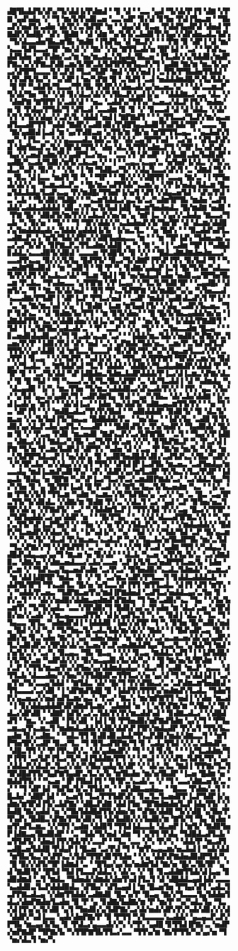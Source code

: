 ▟█▜▙▟▟▜▞▟▚▞▜▞▟▟▐▞▛▟▆▟▝▝▊▝▟▝▝▃▃▝▄▟▝▜▞▟▞▛▐▜▝▟▇▝▞▛▇▝▄▟▚▟▄▝▞▝▜▝▆▞▙▜▚▟▊▃▅▝▃▃▚▟▛▝▊▞▟▝▊▜▅▝▛▟▐▜▄▃▆▝▝▜▙▃▛▞▅▟▜▞▃▟▅▝▟▞▛▞▃▜▟▜▛▝▆▝▝▟▄▞▟▝▊▃▄▝▛▟▟▜▄▟▛▟▝▟▅▟▝▛▇▟▛▞▙▟█▞▝▟▚▝█▟▇▝▝▟▝▟▆▝▚▞▙▜▞▃▙▟▊▜▚▜▄▞▞▟▛▟▅▃▟▃▜▟▚▝▜▞▟▃▃▟▅▜▙▃▆▜▙▝▆▟▇▝▐▜▟▜▄▝▟▝▇▃▛▞▝▝▝▛▇▝▉▝▟▛▐▝▟▝▆▞▚▃▃▜▟▜▃▃▞▜▛▝▆▞▟▝▞▝▇▞▝▞▅▝▇▜▜▃▟▞▅▝█▛▐▟▝▝▃▞▝▝▛▟▚▃▟▟▜▟▅▝▄▞▛▟▆▞▃▞▆▝▅▞▆▃▟▃▚▜▄▟▄▜▙▃▅▝▐▜▃▟▞▞▄▜▟▟▊▞▆▟▛▛▇▃▚▞▞▛▇▃▛▟▊▃▆▞▙▜▛▃▙▜▟▜▛▛▇▜▄▃▛▞▜▝▄▟▇▝▇▞▆▝▆▃▜▞▄▞▃▞▟▜▛▜▃▃▃▜▞▃▛▟▝▜▃▞▜▟▛▝▇▟▝▞▛▞▅▟▐▝▃▜▜▞▛▜▙▟▅▜▜▟▟▝▚▜▚▟▜▞▙▞▚▝▚▞▟▛▐▝▅▞▚▛▇▝█▝▃▜▟▜▝▃▟▝▅▟▟▟▆▟█▞▚▜▄▜▟▞▄▝█▝▛▝▚▟▟▜▞▜▃▃▞▜▚▜▙▝▛▟▛▞▞▟▅▃▟▞▄▞▅▃▅▃▚▞▝▝▟▞▃▃▆▃▛▜▞▟▞▜▅▝▜▞▝▞▟▝▊▞▟▃▞▟▞▞▚▜▙▃▛▞▄▟▐▞▄▝▝▟▟▟▇▃▞▃▄▝▟▃▝▞▝▟▅▛▇▝▇▜▛▛▐▞▃▟▞▟▝▝▅▃▝▃▟▟▚▞▜▜▚▞▚▃▅▃▞▟▃▛▐▜▞▝▅▟▅▞▅▝▊▝▛▟▄▞▛▜▟▞▜▝▟▜▃▟▝▃▃▟▆▝▊▝▊▝▞▝▊▃▃▟▝▟▝▟▝▟▟▃▝▞▟▞▚▜▝▞▜▞▞▟▄▞▞▃▛▞▙▝▟▟▟▝▅▟▐▝▇▛▇▟▜▝▝▝▄▜▜▃▃▞▜▃▛▞▆▞▄▃▅▟▜▃▃▟▛▜▜▝▚▟▟▝▇▟▛▞▃▟▊▟▊▞▛▟█▜▄▃▙▟▊▜▚▟▜▟▞▜▛▝▃▃▃▝▇▝▇▞▄▟▉▟▐▃▟▝▆▝▄▞▛▟▉▃▅▝▄▜▜▞▆▝█▞▅▝▆▜▛▜▜▃▄▃▝▝▄▃▙▟▚▜▄▞▚▝▐▜▃▝▃▝▞▞▄▃▃▃▟▃▜▟▞▃▜▞▝▟▞▃▄▜▛▜▚▟▝▝▃▞▅▝▝▟▜▃▛▟▚▟▝▟▆▜▅▃▛▃▜▞▄▜▛▟▞▜▜▞▝▟▅▝▟▃▜▞▜▜▚▟▆▃▛▜▝▞▜▛▐▃▚▟▚▟▚▜▄▞▞▃▅▟▚▟▆▞▛▞▄▟▛▜▃▞▅▃▝▝▃▃▚▜▝▟▚▟▛▝▐▞▙▟▊▃▙▞▙▟▊▟▛▝▄▟█▞▚▃▟▞▜▟▊▞▆▜▞▃▙▃▅▝▞▝▐▝▝▃▄▃▚▃▄▞▃▝▅▜▅▛▐▞▟▃▝▞▜▞▃▟▃▞▚▟▚▝▉▞▚▝▝▞▙▝▐▝▇▝▜▟█▃▞▜▞▝▞▟▄▜▃▃▞▟▚▜▝▃▝▟▇▟▝▜▞▝▄▝▉▃▝▟▐▃▃▝▆▟▜▝▉▝▚▝▝▜▛▝▝▝▉▞▞▝▞▟█▜▜▝▃▃▄▝▇▞▃▝▐▝▛▜▅▟▞▟▞▞▄▝▜▃▆▃▟▃▛▃▝▝█▞▆▃▚▟▜▜▟▞▚▃▆▞▄▝▞▛▐▞▅▟▄▜▟▃▆▝█▃▄▜▟▃▙▟▄▜▃▟▚▃▄▝▛▞▆▟█▞▜▜▅▛▐▞▅▜▝▟▜▝▞▟▄▃▅▜▟▝▝▟▚▞▛▟▝▃▝▃▙▝▝▜▞▟▉▞▜▟█▞▝▝▚▃▆▜▟▟▃▞▄▃▜▞▃▞▚▟▆▜▛▜▙▝▆▟▅▝▃▟▜▟▟▞▃▟▟▃▟▟▟▟▝▟▊▃▚▜▚▃▜▞▙▟▐▟█▝▆▃▆▜▅▟▅▟▃▝█▞▆▟▇▝▅▟▊▝▝▛▇▝█▞▝▟▉▟▜▞▆▞▛▞▞▃▙▃▛▞▅▞▅▝▄▝▆▛▐▃▝▞▄▞▞▃▙▟▄▝▇▃▃▞▜▃▙▝▚▝▉▞▅▝▝▜▞▝▝▜▝▜▛▞▟▟▞▞▚▃▙▟▅▟▚▜▞▜▅▜▛▝▟▝▟▃▆▞▟▟█▞▄▜▅▟▟▟▄▟▞▃▜▟▟▞▄▟▟▟▐▞▙▝▐▞▅▃▜▃▝▝▅▝█▟▚▝▝▝▉▃▟▟▚▟▜▃▃▟▇▃▛▃▚▝▆▜▞▜▟▞▟▜▚▞▞▟█▜▄▟▄▃▃▝▆▝▝▝▆▝▜▛▐▟▚▝▜▟▅▃▅▞▃▃▞▃▞▜▞▟▚▝▊▛▇▃▛▃▜▜▃▟▆▞▟▟█▝▄▝▚▝▇▝▃▝▐▝▃▟▆▝▜▛▐▝▚▟█▟▊▟▟▃▚▃▃▟▉▜▞▟▉▟▝▃▃▃▆▝▛▟█▜▞▝▉▝▞▞▝▝█▟▃▟▇▟▇▟▅▟▆▃▃▞▃▃▟▜▚▃▄▝▉▞▞▞▙▜▄▝█▟▜▜▞▝▉▃▞▜▞▟▇▛▐▜▚▛▐▜▚▝▉▞▙▟▝▜▝▝▚▃▅▟▇▜▙▟▉▟▝▝▆▝▚▟▊▜▝▝█▝▛▝▚▝▊▟▇▞▄▟▄▛▐▃▜▝█▞▜▞▙▞▚▟▃▃▜▞▛▞▟▜▝▟▚▃▙▃▞▟▞▝▜▃▆▝█▟▐▝█▝▅▞▆▟▄▟▚▟▅▝▅▟▊▃▄▜▛▜▅▜▙▃▆▝▛▃▙▃▝▜▚▟▅▃▃▝▄▜▜▛▇▝▞▛▐▃▄▞▝▞▜▃▜▞▜▟▊▜▛▝▝▃▄▟█▞▝▟▆▜▞▃▝▜▝▝▇▃▜▞▟▞▅▟▝▝▉▜▝▜▚▃▜▟▜▛▇▝▟▞▆▟█▞▚▞▄▝▚▜▅▃▃▟▚▃▃▟▇▞▛▜▟▛▐▝▟▛▐▃▛▝▛▜▃▞▅▟▝▝▃▟▛▝▆▟▟▝▄▟▊▟▃▟▚▜▝▛▐▞▝▝▃▝▅▝▇▞▆▃▚▟▝▞▄▝▐▝▉▟▇▝▐▃▆▝▆▜▄▟▐▜▞▝▞▟▄▝▃▟▛▞▙▃▅▃▝▜▛▝▊▟▚▃▝▝▟▝▉▟▆▞▙▞▛▜▝▝▆▝▉▜▞▟▅▞▝▝█▝█▞▙▜▙▃▄▟▟▞▆▞▅▝▐▟▇▟▟▜▜▞▚▃▚▞▟▟▊▟▅▞▞▟▐▃▚▞▜▞▚▟▝▝▅▞▙▝▇▝▐▞▟▟▞▛▇▟▉▜▝▜▟▝▐▝▄▜▟▜▙▞▄▟▃▟▞▃▝▝▛▝▃▃▛▝▝▞▄▝▜▞▝▝▃▜▅▃▃▟▆▝█▃▄▝▝▝▊▃▅▟▊▟▄▟▊▃▞▞▜▝▊▃▟▞▄▃▆▝▃▞▝▝▐▟▟▞▆▃▜▟▞▞▅▟▉▞▚▛▇▞▛▃▜▃▅▞▛▞▛▝▐▟▊▞▛▟▝▟▚▝▅▟▝▃▚▝▄▛▇▟▞▜▟▞▅▃▝▃▆▞▛▃▜▟▚▟▜▃▛▜▜▜▞▞▄▞▟▟▉▝▟▝▆▜▃▃▜▃▃▃▛▝▉▞▟▜▞▜▚▞▚▞▚▜▄▃▅▜▃▃▞▞▛▞▃▞▛▛▐▝▊▃▄▝▝▞▞▜▟▜▚▝▚▟▐▞▟▝▄▝▜▜▄▞▚▜▛▛▇▜▝▜▛▟▞▃▆▞▅▝▉▟▄▞▞▜▃▟▃▝▃▝▇▜▟▟▚▟▝▜▃▜▝▟▟▟▞▝▟▟█▞▞▜▃▟▄▟▇▟▛▞▟▟▟▝▛▝▚▜▛▝▊▝▝▃▞▜▞▟▟▝▚▛▐▟█▟▅▃▜▟▆▃▙▟▛▟▟▟▞▛▐▃▞▟▐▃▆▃▚▛▇▞▟▃▞▝▉▝█▝▜▟▝▝▜▝▚▃▃▞▃▜▞▜▃▜▙▞▟▜▛▝▃▝▟▞▜▃▟▟▐▝▟▝▚▟▆▟▄▝▚▝▟▃▄▟▉▝▐▞▚▝▆▃▜▜▅▝▜▞▆▃▚▟▟▟▉▃▞▟▚▃▟▞▛▞▞▝▐▜▚▝▄▃▝▞▙▞▞▝▄▜▟▝▄▃▚▞▄▟▛▞▜▝▃▟▛▟▇▜▄▝▊▟▝▝▄▞▚▜▙▃▝▟▞▃▙▞▟▟▇▝▐▞▃▟▐▃▟▞▄▝▆▜▝▝▝▟▞▟▐▃▞▝▐▟▅▝▅▞▟▟▜▞▚▟▇▃▄▃▆▜▜▞▛▞▝▝▅▝▜▝▃▝▟▛▐▜▝▝▞▝▆▟█▃▟▃▞▜▚▜▚▜▙▟▝▝▚▟▉▟▟▟▛▝▉▟▊▜▞▝▉▝▟▃▜▞▆▃▅▝▞▃▜▞▙▟▐▜▞▜▄▃▄▝█▟█▟▟▞▛▃▝▝▅▞▟▃▝▝▐▟▚▜▄▝▃▟█▝▊▜▚▟▉▞▄▞▟▃▛▃▙▞▄▟▜▃▚▃▃▟▛▝▝▝█▟▊▟▜▞▃▜▚▞▅▟▛▞▝▜▄▟▉▟▞▝█▞▆▝▉▝▞▝▛▃▄▝▛▟▊▝▆▃▅▟▊▝▇▟▚▃▛▞▃▞▙▛▇▜▙▝▝▃▜▝▝▜▄▞▞▛▐▟█▃▝▟▇▃▞▟▐▝▇▟▃▞▚▜▙▝▃▞▜▞▛▟▞▃▅▝▞▞▚▝▊▜▙▛▇▃▛▝▚▝▛▃▞▟▐▛▇▝▜▞▅▝▛▃▆▞▙▟▛▟▝▟▛▜▚▝▚▟▅▝▟▝▞▃▄▝▛▝▇▞▆▝▆▞▙▝▚▜▄▝▆▃▚▜▟▜▛▜▟▃▄▛▐▝▅▞▟▞▄▝▉▝▄▟▉▜▅▟█▟▞▟▊▞▃▟▜▟▚▃▚▜▙▞▚▟▛▞▝▞▚▜▛▃▙▞▚▞▞▟▄▞▞▞▄▜▝▜▜▞▝▟▜▟▐▛▐▃▟▜▙▝▆▃▅▃▝▃▟▜▅▟▄▞▆▃▃▟▄▝▆▟▐▃▆▟▚▟▊▜▚▞▝▟▚▝▟▟▛▞▄▞▆▜▃▟▛▝▛▞▙▃▚▜▃▞▛▟▛▝▐▟▄▃▙▝▉▟▄▝▅▝█▛▇▝▚▞▚▛▐▃▞▜▃▞▛▃▞▃▆▟▉▛▇▟▞▃▞▝▃▞▟▟▃▜▄▞▜▞▚▜▅▝▊▝▄▝█▞▛▛▐▃▟▝█▝▛▃▟▝▞▝▇▜▃▜▄▃▜▞▙▃▅▟▆▝▚▃▝▝▐▞▃▝▆▝▛▜▞▞▙▜▝▜▜▃▆▝▚▟▆▝▚▃▆▃▚▜▞▜▟▜▙▞▄▝▃▞▞▝▅▝▃▝█▃▝▃▄▜▛▃▜▜▞▜▞▟▊▟▃▝▞▟▇▞▆▝▉▟▇▝▛▞▃▝▞▟▃▜▝▃▞▝▄▟▝▃▛▝▉▜▅▞▅▃▜▜▛▞▟▞▄▝▞▛▇▟▜▞▝▃▞▝▚▜▟▟▆▜▃▛▐▝▜▜▚▜▟▝▛▞▞▃▄▝█▃▞▞▜▜▛▝▞▜▟▜▄▟▟▞▃▞▄▞▟▟▛▝▅▝▝▝█▞▛▜▄▝▝▃▝▞▟▝▟▃▃▟▜▛▇▃▚▜▝▝▚▝▛▞▃▜▜▞▚▛▐▃▛▜▅▜▝▞▝▜▅▝▞▝▅▝▛▞▚▜▟▃▛▞▚▝▚▝▝▞▆▟▄▟▟▞▞▝█▟▛▞▜▃▅▟▛▞▛▟▄▞▙▝▚▝▐▞▚▟▐▞▚▝▚▞▝▜▟▝▞▝▞▜▟▞▜▟▝▃▛▝█▞▄▃▆▝▝▞▚▝▚▜▞▝▟▃▟▝▛▞▆▃▅▃▚▃▟▃▛▝▚▞▞▜▄▃▙▞▅▜▙▟▛▜▙▝▆▞▃▜▟▝▜▃▚▛▇▞▞▜▝▞▟▜▟▜▜▝▃▝▃▝▚▝▝▝▞▞▜▝▛▃▟▝▄▟▇▝▜▜▝▞▚▟▄▃▜▟█▟▚▟▄▃▄▞▄▞▜▝▇▃▆▝▅▝▉▞▟▞▝▝▟▃▙▝▚▃▅▝▄▜▚▜▄▜▞▃▝▃▞▟▇▟▉▃▝▟▇▞▅▝▞▟▆▃▅▟▃▃▞▃▙▞▃▃▅▝▃▛▐▞▙▜▃▞▅▟▛▜▜▃▅▞▙▝▐▟▅▝▛▃▆▝▞▝▜▟▚▃▄▜▄▃▅▟▚▟▆▝▃▞▛▃▞▝▉▜▅▟▉▞▚▃▟▃▜▟▆▟▞▝▄▃▆▃▞▝▆▝▟▟▐▟█▜▛▝▆▟▃▝▊▝▞▝▊▝▃▞▆▃▚▟▛▞▛▜▃▃▜▝▊▟▟▃▟▟▟▃▙▝▝▟▟▜▙▜▛▜▝▜▚▃▟▜▃▝█▞▅▝▅▜▃▃▚▛▐▜▜▝▇▜▜▃▟▃▝▟▐▜▝▟▜▝▆▜▚▝▚▝▚▟▟▞▛▃▅▃▝▜▟▛▇▃▅▜▚▞▆▟▐▛▇▟▅▟▝▃▟▜▃▞▅▟▟▃▄▞▃▜▅▝▊▝▛▞▃▜▝▝▝▟▞▞▅▟▉▞▟▟▆▃▄▟▆▟▚▛▇▟▄▝▜▝▆▞▃▟▉▞▚▃▝▜▄▝▝▞▙▞▙▃▆▜▚▝▜▞▜▞▄▟▃▝▃▃▚▜▛▟▉▞▜▝█▟▊▞▄▞▃▜▚▟▅▝▆▝▟▃▞▃▅▝▄▜▛▟▉▞▅▞▞▃▟▞▝▞▆▃▄▃▃▃▟▜▜▞▝▟▐▞▄▟▜▃▜▝▚▝▃▝▉▟▐▝▟▃▚▝▜▃▝▜▝▜▄▃▃▝█▜▃▝▚▟▆▟▛▟▐▝▐▟▟▟▉▝▐▟▞▞▟▜▛▝▜▝▚▝▉▜▅▝█▞▚▟▊▞▅▟▄▝█▟▝▞▟▝▚▞▝▜▞▜▅▃▜▞▃▟▃▜▟▞▆▞▟▞▞▝▇▟▞▝▐▝█▟▚▟▛▃▄▝█▞▝▟▉▞▅▝▊▃▚▟▅▝▇▞▚▝▄▞▚▟▅▞▅▟▞▝▅▝▟▞▞▞▃▞▄▃▅▃▅▞▟▞▄▞▄▟▛▞▜▃▚▟▊▟▛▃▚▜▛▟▞▟▞▃▜▃▅▞▛▃▛▃▅▟▇▟▟▜▄▞▜▃▄▜▃▝▄▜▟▞▜▝▇▟▝▞▅▜▞▃▚▝▃▞▚▝▉▃▄▃▝▜▙▝█▃▄▝▝▞▞▝▊▃▄▝▇▟▟▃▚▟▜▝▐▝▐▟▜▟█▞▚▜▞▜▞▃▆▝▚▟▛▟▞▞▞▝▉▞▅▃▄▟▊▞▙▞▟▞▚▞▝▝█▝▇▞▅▞▙▜▛▟▆▝▝▞▞▃▛▝▞▜▜▞▆▃▅▜▚▞▟▜▅▞▄▞▟▟▆▟▄▟▄▞▝▟▃▞▜▝▄▟▊▝▆▃▛▝▄▃▃▝▟▜▜▃▙▝▟▃▃▟▅▞▚▜▅▞▚▜▜▟█▟▛▃▜▜▜▃▞▞▅▝▄▞▟▝▜▝▚▞▟▟▐▟▐▝▃▞▄▜▚▞▜▞▃▃▄▜▟▟▝▝▇▜▟▃▝▟▞▝█▞▜▝▛▞▟▜▙▃▞▃▝▃▛▟▆▃▆▜▅▟▉▟▝▜▜▃▃▃▞▃▞▟▊▝▐▝▟▛▇▟▜▟█▝▉▝▐▟▟▜▚▜▜▜▚▞▅▟▆▟▚▜▃▟▃▝▜▟▅▜▛▞▄▃▅▃▞▞▅▟▚▟▜▃▆▞▄▃▚▝▛▃▞▝▇▃▚▝▆▞▆▛▇▜▜▝▅▟▐▝▞▟▅▝▆▃▟▝▐▝▊▞▟▟▄▟▟▟▛▟▛▟▆▟▜▃▆▞▝▃▙▟▟▝▅▝▐▝▄▜▚▛▇▞▆▝▚▜▙▞▞▝▉▞▟▃▞▟▛▟▉▝▝▟▇▛▐▟▜▞▃▞▃▜▟▞▛▞▛▞▆▃▟▟▚▟▝▝▊▟▇▃▟▃▞▝▞▟█▟▟▜▝▝▆▃▝▞▃▟▊▝▐▜▞▟▊▝▐▟▐▝▉▝▛▜▅▟▉▞▅▛▇▟▜▟▆▝▄▞▞▜▝▝▛▜▄▃▆▃▄▜▚▃▆▃▜▝▆▟▆▟▃▟▟▞▞▟█▞▟▟▚▛▐▜▛▞▆▟▄▟▛▝▛▞▄▜▝▜▜▞▙▃▄▟▆▝▊▞▃▟▇▃▝▝▚▟▃▜▜▝▊▟▊▟▊▃▙▟▞▜▚▃▛▟▊▞▆▟▞▟▇▃▃▜▝▝▆▜▛▜▅▜▛▞▃▟▛▝▉▃▞▜▃▝▜▝▉▜▃▟▜▛▇▞▜▝▊▝▃▟▄▜▜▟▝▞▞▃▚▟▅▟▛▃▝▟█▃▜▜▝▞▝▛▐▜▚▃▛▞▃▝▟▞▄▟▆▟▛▞▝▜▝▝▟▝▊▞▙▝▝▝▐▞▜▃▟▟▆▞▜▛▐▜▜▝▃▞▙▛▐▜▃▞▜▞▚▟▐▜▟▟▇▞▛▜▝▞▝▞▚▟▝▝▞▞▟▜▃▜▟▜▞▜▚▝▄▞▞▟▟▃▛▞▟▃▛▃▜▃▞▞▟▞▚▜▙▞▄▟▄▜▞▟▛▝▞▝▟▞▃▜▃▝▇▟▐▝▛▛▇▞▜▃▜▜▛▟█▟▜▜▞▜▄▛▇▜▄▟▛▃▜▃▚▞▙▝▆▜▙▟▅▝▆▞▅▜▙▟▛▝▐▃▅▝█▟▆▝▅▝▇▟▟▜▜▞▝▝▚▃▅▝▐▛▐▜▙▟▐▜▝▝▊▜▛▃▚▃▟▞▃▝▞▝▜▝▃▃▞▟▇▃▅▜▞▃▝▞▝▝▜▝▟▛▐▟▝▜▟▜▄▜▞▃▜▜▟▞▚▝▝▃▛▟▇▃▄▟▄▃▝▝█▃▃▝▛▟▅▞▃▜▝▝█▃▙▞▝▟█▛▐▟▝▝▚▃▅▜▝▜▃▞▛▜▜▟▛▟▚▝▊▃▜▃▜▃▅▟▛▛▐▃▛▜▟▛▐▞▄▟▆▞▆▜▛▟▐▜▞▃▙▛▇▞▝▟█▃▛▟▇▝▟▟▐▜▅▝▜▛▇▟▆▟▅▜▃▛▐▟▄▜▜▞▝▞▙▟█▝▇▞▄▟▟▝▅▝▞▜▙▜▟▟█▟▜▜▞▟▅▞▆▝▚▛▇▞▟▟█▝▜▞▞▟█▝▄▜▙▞▛▜▚▟▚▝█▟█▃▚▛▇▞▛▜▞▟▊▞▜▝▟▞▙▟▉▞▞▞▙▟▉▞▆▝▇▜▞▜▝▜▄▝▊▟▅▝▅▜▚▟▜▃▆▃▝▞▞▜▜▝▄▟▆▝▟▟▉▜▝▜▜▟▐▟▃▃▙▝▟▃▅▛▐▝▆▜▞▝▇▟▉▜▅▛▐▟▇▃▄▜▙▟▉▟▛▝▝▃▝▜▟▞▜▞▅▟▝▟▆▝▜▝▄▜▜▝▛▟▄▝▜▟█▟▃▟▜▃▙▝▄▜▜▟▜▞▝▟▅▟▐▜▚▜▟▞▛▞▃▃▛▝▝▜▃▝▃▃▝▞▚▝▛▞▚▝▝▟▟▞▛▝▆▃▟▜▃▟█▃▅▜▟▟█▝▛▟▄▛▐▝█▃▅▝▃▞▛▟▝▜▝▝▆▜▚▃▄▃▆▞▅▃▙▟▐▝▚▟▞▟▟▝▆▜▙▞▙▃▚▞▟▜▚▃▚▜▟▞▜▜▛▟▊▜▜▟▅▝▝▞▄▝▟▟▚▛▇▟▅▟▉▟▛▜▟▞▚▝█▝▉▞▞▟▜▞▜▛▐▟▆▟▝▃▝▝█▜▄▞▄▞▙▞▅▟▆▜▟▝▇▞▅▝█▞▃▜▙▜▛▝▄▝▟▝▇▟▊▜▞▝█▜▟▝▜▟▐▜▃▃▛▟▟▃▚▝▟▞▃▝▞▝▊▝▊▃▟▟▇▜▜▟▞▟▐▃▄▝▊▟▉▟▆▟▝▃▜▝▆▟▃▝▜▟▅▟▞▟▆▟▞▟▅▜▚▟▐▜▃▜▝▟▝▟█▟▟▃▄▟▐▟▞▃▃▃▚▃▟▟▊▃▜▃▛▟▟▟▉▟▃▝▟▜▙▞▝▟▜▃▄▟▐▝▆▝█▃▅▜▅▝▛▜▄▞▟▜▝▃▟▃▜▃▛▛▇▃▟▃▄▝▞▟▆▜▜▟▟▞▃▟▇▟▊▝█▃▚▞▛▝▉▃▄▝▇▞▞▜▃▃▃▜▄▜▟▟▅▜▟▃▞▟▅▛▇▟▅▜▃▟▅▝▉▝▛▝▄▝▊▟▇▞▙▟▇▞▆▝▛▝▆▞▛▝▚▞▚▟▃▜▄▝▜▃▞▟▐▜▚▞▄▜▞▟▉▝▄▜▝▜▅▟▊▞▄▜▟▛▇▞▃▞▟▞▅▟▞▟▛▞▛▞▚▟▞▟▊▞▞▞▟▝▟▟▛▞▚▟▐▃▃▝▄▟▞▟▅▛▇▞▛▝▉▝▛▜▜▝▚▜▃▃▃▃▚▃▟▟▞▝▄▃▄▃▛▃▛▞▛▜▙▝▆▃▄▞▙▜▄▝▊▝▛▟▃▞▄▃▃▟▞▞▚▝▞▜▚▝▄▟█▝▊▜▜▟▐▛▇▞▃▝▅▟▛▞▅▛▇▟▛▝▜▛▇▞▙▝▚▜▜▛▇▜▙▜▜▃▞▃▃▝▜▜▚▞▆▝▇▞▛▜▜▞▚▞▄▞▅▝▜▝▅▞▟▃▜▝▅▞▚
